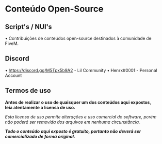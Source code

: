 # Conteúdo Open-Source

## Script's / NUI's
• Contribuições de conteúdos open-source destinados à comunidade de FiveM.

## Discord
• https://discord.gg/M5Tpx5b9A2 - Lil Community
• Henrx#0001 - Personal Account

## Termos de uso

**Antes de realizar o uso de quaisquer um dos conteúdos aqui expostos, leia atentamente a licensa de uso.**

*Esta licensa de uso permite alterações e uso comercial do software, porém não poderá ser removida dos arquivos em nenhuma circunstância.*

***Todo o conteúdo aqui exposto é gratuito, portanto não deverá ser comercializado de forma original.***
